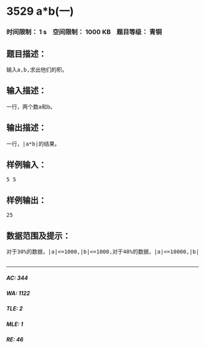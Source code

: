 # 3529 a*b(一)   
### 时间限制： 1 s&nbsp;&nbsp;&nbsp;&nbsp;空间限制： 1000 KB&nbsp;&nbsp;&nbsp;&nbsp;题目等级： 青铜  
## 题目描述：  

<pre>
输入a,b,求出他们的积。
</pre>
  
  
## 输入描述：  

<pre>
一行，两个数a和b。
</pre>
  
  
## 输出描述：  

<pre>
一行，|a*b|的结果。
</pre>
  
  
## 样例输入：  

<pre>
5 5
</pre>
  
  
## 样例输出：  

<pre>
25
</pre>
  
  
## 数据范围及提示：  

<pre>
对于30%的数据，|a|<=1000,|b|<=1000,对于40%的数据，|a|<=10000,|b|<=10000,对于70%的数据，|a|<=1000000000,|b|<=1000000000,对于100%的数据，|a|<=10000000000,|b|<=10000000000,保证50%的数据a,b非负。  

</pre>
  
  
***  

##### AC: 344  
##### WA: 1122  
##### TLE: 2  
##### MLE: 1  
##### RE: 46  
